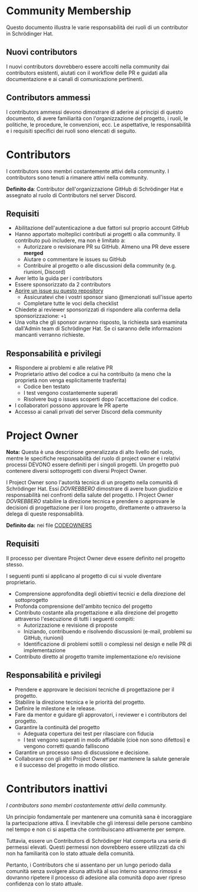 # Community Membership

Questo documento illustra le varie responsabilità dei ruoli di un contributor in Schrödinger Hat.

## Nuovi contributors

I nuovi contributors dovrebbero essere accolti nella community dai contributors esistenti, aiutati con il workflow delle PR e guidati alla documentazione e ai canali di comunicazione pertinenti.

## Contributors ammessi

I contributors ammessi devono dimostrare di aderire ai principi di questo documento, di avere familiarità con l'organizzazione del progetto, i ruoli, le politiche, le procedure, le convenzioni, ecc. Le aspettative, le responsabilità e i requisiti specifici dei ruoli sono elencati di seguito.

# Contributors

I contributors sono membri costantemente attivi della community. I contributors sono tenuti a rimanere attivi nella community.

**Definito da**: Contributor dell'organizzazione GitHub di Schrödinger Hat e assegnato al ruolo di Contributors nel server Discord.

## Requisiti

- Abilitazione dell'autenticazione a due fattori sul proprio account GitHub
- Hanno apportato molteplici contributi ai progetti o alla community. Il contributo può includere, ma non è limitato a:
  - Autorizzare o revisionare PR su GitHub. Almeno una PR deve essere **merged**
  - Aiutare o commentare le issues su GitHub
  - Contribuire al progetto o alle discussioni della community (e.g. riunioni, Discord)
- Aver letto la guida per i contributors
- Essere sponsorizzato da 2 contributors
- [Aprire un issue su questo repository](https://github.com/Schrodinger-Hat/community/issues/new/choose)
  - Assicuratevi che i vostri sponsor siano @menzionati sull'issue aperto
  - Completare tutte le voci della checklist
- Chiedete ai reviewer sponsorizzati di rispondere alla conferma della sponsorizzazione: `+1`
- Una volta che gli sponsor avranno risposto, la richiesta sarà esaminata dall'Admin team di Schrödinger Hat. Se ci saranno delle informazioni mancanti verranno richieste.

## Responsabilità e privilegi

- Rispondere ai problemi e alle relative PR
- Proprietario attivo del codice a cui ha contribuito (a meno che la proprietà non venga esplicitamente trasferita)
  - Codice ben testato
  - I test vengono costantemente superati
  - Risolvere bug o issues scoperti dopo l'accettazione del codice.
- I collaboratori possono approvare le PR aperte
- Accesso ai canali privati del server Discord della community

# Project Owner

**Nota:** Questa è una descrizione generalizzata di alto livello del ruolo, mentre le specifiche responsabilità del ruolo di project owner e i relativi processi DEVONO essere definiti per i singoli progetti. Un progetto può contenere diversi sottoprogetti con diversi Project Owner.

I Project Owner sono l'autorità tecnica di un progetto nella comunità di Schrödinger Hat. Essi *DOVREBBERO* dimostrare di avere buon giudizio e responsabilità nei confronti della salute del progetto. I Project Owner *DOVREBBERO* stabilire la direzione tecnica e prendere o approvare le decisioni di progettazione per il loro progetto, direttamente o attraverso la delega di queste responsabilità.

**Definito da:** nei file [CODEOWNERS](https://docs.github.com/en/repositories/managing-your-repositorys-settings-and-features/customizing-your-repository/about-code-owners)

## Requisiti

Il processo per diventare Project Owner deve essere definito nel progetto stesso.

I seguenti punti si applicano al progetto di cui si vuole diventare proprietario.

- Comprensione approfondita degli obiettivi tecnici e della direzione del sottoprogetto
- Profonda comprensione dell'ambito tecnico del progetto
- Contributo costante alla progettazione e alla direzione del progetto attraverso l'esecuzione di tutti i seguenti compiti:
  - Autorizzazione e revisione di proposte
  - Iniziando, contribuendo e risolvendo discussioni (e-mail, problemi su GitHub, riunioni)
  - Identificazione di problemi sottili o complessi nel design e nelle PR di implementazione
- Contributo diretto al progetto tramite implementazione e/o revisione

## Responsabilità e privilegi

- Prendere e approvare le decisioni tecniche di progettazione per il progetto.
- Stabilire la direzione tecnica e le priorità del progetto.
- Definire le milestone e le release.
- Fare da mentor e guidare gli approvatori, i reviewer e i contributors del progetto.
- Garantire la continuità del progetto
  - Adeguata copertura dei test per rilasciare con fiducia
  - I test vengono superati in modo affidabile (cioè non sono difettosi) e vengono corretti quando falliscono
- Garantire un processo sano di discussione e decisione.
- Collaborare con gli altri Project Owner per mantenere la salute generale e il successo del progetto in modo olistico.


# Contributors inattivi

_I contributors sono membri costantemente attivi della community._

Un principio fondamentale per mantenere una comunità sana è incoraggiare la partecipazione attiva. È inevitabile che gli interessi delle persone cambino nel tempo e non ci si aspetta che contribuiscano attivamente per sempre.

Tuttavia, essere un Contributors di Schrödinger Hat comporta una serie di permessi elevati. Questi permessi non dovrebbero essere utilizzati da chi non ha familiarità con lo stato attuale della comunità.

Pertanto, i Contributors che si assentano per un lungo periodo dalla comunità senza svolgere alcuna attività al suo interno saranno rimossi e dovranno ripetere il processo di adesione alla comunità dopo aver ripreso confidenza con lo stato attuale.
